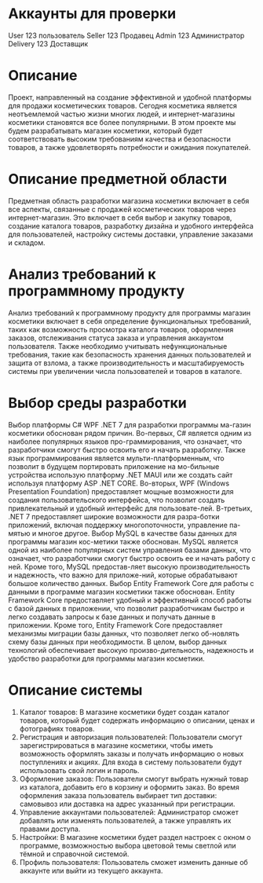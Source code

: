 # Аккаунты для проверки
User 123 пользователь
Seller 123 Продавец
Admin 123 Администратор
Delivery 123 Доставщик

# Описание

Проект, направленный на создание эффективной и удобной платформы для продажи косметических товаров. Сегодня косметика является неотъемлемой частью жизни многих людей, и интернет-магазины косметики становятся все более популярными. В этом проекте мы будем разрабатывать магазин косметики, который будет соответствовать высоким требованиям качества и безопасности товаров, а также удовлетворять потребности и ожидания покупателей. 

# Описание предметной области

Предметная область разработки магазина косметики включает в себя все аспекты, связанные с продажей косметических товаров через интернет-магазин. Это включает в себя выбор и закупку товаров, создание каталога товаров, разработку дизайна и удобного интерфейса для пользователей, настройку системы доставки, управление заказами и складом.

# Анализ требований к программному продукту

Анализ требований к программному продукту для программы магазин косметики включает в себя определение функциональных требований, таких как возможность просмотра каталога товаров, оформления заказов, отслеживания статуса заказа и управления аккаунтом пользователя. Также необходимо учитывать нефункциональные требования, такие как безопасность хранения данных пользователей и защита от взлома, а также производительность и масштабируемость системы при увеличении числа пользователей и товаров в каталоге.

# Выбор среды разработки

Выбор платформы C# WPF .NET 7 для разработки программы ма-газин косметики обоснован рядом причин. 
Во-первых, C# является одним из наиболее популярных языков про-граммирования, что означает, что разработчики смогут быстро освоить его и начать разработку. Также язык программирования является мульти-платформенным, что позволит в будущем портировать приложение на мо-бильные устройства использую платформу .NET MAUI или же создать сайт используя платформу ASP .NET CORE.
Во-вторых, WPF (Windows Presentation Foundation) предоставляет мощные возможности для создания пользовательского интерфейса, что позволит создать привлекательный и удобный интерфейс для пользовате-лей. В-третьих, .NET 7 предоставляет широкие возможности для разра-ботки приложений, включая поддержку многопоточности, управление па-мятью и многое другое. 
Выбор MySQL в качестве базы данных для программы магазин кос-метики также обоснован. MySQL является одной из наиболее популярных систем управления базами данных, что означает, что разработчики смогут быстро освоить ее и начать работу с ней. Кроме того, MySQL предостав-ляет высокую производительность и надежность, что важно для приложе-ний, которые обрабатывают большое количество данных. 
Выбор Entity Framework Core для работы с данными в программе магазин косметики также обоснован. Entity Framework Core предоставляет удобный и эффективный способ работы с базой данных в приложении, что позволит разработчикам быстро и легко создавать запросы к базе данных и получать данные в приложении. Кроме того, Entity Framework Core предоставляет механизмы миграции базы данных, что позволяет легко об-новлять схему базы данных при необходимости. 
В целом, выбор данных технологий обеспечивает высокую произво-дительность, надежность и удобство разработки для программы магазин косметики.

# Описание системы
1.	Каталог товаров: В магазине косметики будет создан каталог товаров, который будет содержать информацию о  описании, ценах и фотографиях товаров. 
2.	Регистрация и авторизация пользователей: Пользователи смогут зарегистрироваться в магазине косметики, чтобы иметь возможность оформлять заказы и получать информацию о новых поступлениях и акциях. Для входа в систему пользователи будут использовать свой логин и пароль. 
3.	Оформление заказов: Пользователи смогут выбрать нужный товар из каталога, добавить его в корзину и оформить заказ. Во время оформления заказа пользователь выбирает тип доставки: самовывоз или доставка на адрес указанный при регистрации.
4.	Управление аккаунтами пользователей: Администратор сможет добавлять или изменять пользователей, а также управлять их правами доступа. 
5.	Настройки: В магазине косметики будет раздел настроек с окном о программе, возможностью выбора цветовой темы светлой или тёмной и справочной системой.
6.	Профиль пользователя: Пользователь сможет изменить данные об аккаунте или выйти из текущего аккаунта.

